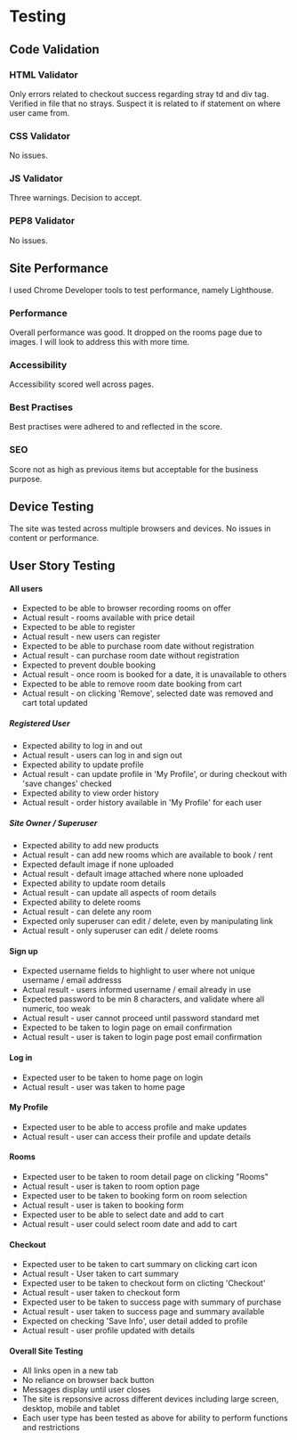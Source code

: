 # Testing

## Code Validation

### HTML Validator

Only errors related to checkout success regarding stray td and div tag. Verified in file
that no strays. Suspect it is related to if statement on where user came from. 

### CSS Validator

No issues.

### JS Validator

Three warnings. Decision to accept.

### PEP8 Validator

No issues.

## Site Performance

I used Chrome Developer tools to test performance, namely Lighthouse.

### Performance

Overall performance was good. It dropped on the rooms page due to images. I will look to address this with more time.

### Accessibility

Accessibility scored well across pages.

### Best Practises

Best practises were adhered to and reflected in the score.

### SEO

Score not as high as previous items but acceptable for the business purpose. 

## Device Testing

The site was tested across multiple browsers and devices. No issues in content or performance.

## User Story Testing

#### All users

+ Expected to be able to browser recording rooms on offer
+ Actual result - rooms available with price detail
+ Expected to be able to register
+ Actual result - new users can register
+ Expected to be able to purchase room date without registration
+ Actual result - can purchase room date without registration
+ Expected to prevent double booking
+ Actual result - once room is booked for a date, it is unavailable to others
+ Expected to be able to remove room date booking from cart
+ Actual result - on clicking 'Remove', selected date was removed and cart total updated

##### Registered User

+ Expected ability to log in and out
+ Actual result - users can log in and sign out
+ Expected ability to update profile
+ Actual result - can update profile in 'My Profile', or during checkout with 'save changes' checked
+ Expected ability to view order history
+ Actual result - order history available in 'My Profile' for each user

##### Site Owner / Superuser

+ Expected ability to add new products
+ Actual result - can add new rooms which are available to book / rent
+ Expected default image if none uploaded
+ Actual result - default image attached where none uploaded
+ Expected ability to update room details
+ Actual result - can update all aspects of room details
+ Expected ability to delete rooms
+ Actual result - can delete any room 
+ Expected only superuser can edit / delete, even by manipulating link
+ Actual result - only superuser can edit / delete rooms

#### Sign up

+ Expected username fields to highlight to user where not unique username / email addresss
+ Actual result - users informed username / email already in use
+ Expected password to be min 8 characters, and validate where all numeric, too weak
+ Actual result - user cannot proceed until password standard met
+ Expected to be taken to login page on email confirmation
+ Actual result - user is taken to login page post email confirmation

#### Log in

+ Expected user to be taken to home page on login
+ Actual result - user was taken to home page

#### My Profile

+ Expected user to be able to access profile and make updates
+ Actual result - user can access their profile and update details

#### Rooms 

+ Expected user to be taken to room detail page on clicking "Rooms"
+ Actual result - user is taken to room option page
+ Expected user to be taken to booking form on room selection
+ Actual result - user is taken to booking form
+ Expected user to be able to select date and add to cart
+ Actual result - user could select room date and add to cart

#### Checkout

+ Expected user to be taken to cart summary on clicking cart icon
+ Actual result - User taken to cart summary
+ Expected user to be taken to checkout form on clicting 'Checkout'
+ Actual result - user taken to checkout form
+ Expected user to be taken to success page with summary of purchase
+ Actual result - user taken to success page and summary available
+ Expected on checking 'Save Info', user detail added to profile
+ Actual result - user profile updated with details

#### Overall Site Testing

+ All links open in a new tab
+ No reliance on browser back button
+ Messages display until user closes
+ The site is repsonsive across different devices including large screen, desktop, mobile and tablet
+ Each user type has been tested as above for ability to perform functions and restrictions



